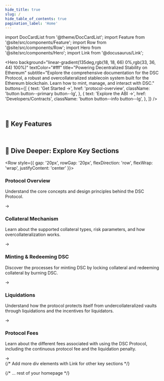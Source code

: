 ```yaml
---
hide_title: true
slug: /
hide_table_of_contents: true
pagination_label: 'Home'
---
```

import DocCardList from '@theme/DocCardList';
import Feature from '@site/src/components/Feature';
import Row from '@site/src/components/Row';
import Hero from '@site/src/components/Hero';
import Link from '@docusaurus/Link';

<head>
  <meta property="og:title" content="DSC Protocol Docs" />
  <meta property="og:image" content="/img/dsc-protocol-preview.png" />
  <meta property="og:url" content="YOUR_DOCS_URL" />
</head>

<Hero
  background="linear-gradient(135deg,rgb(18, 18, 66) 0%,rgb(33, 36, 44) 100%)"
  textColor="#fff"
  title="Powering Decentralized Stability on Ethereum"
  subtitle="Explore the comprehensive documentation for the DSC Protocol, a robust and overcollateralized stablecoin system built for the Ethereum blockchain. Learn how to mint, manage, and interact with DSC."
  buttons={[
    {
      text: 'Get Started <span aria-hidden="true">→</span>',
      href: 'protocol-overview',
      className: 'button button--primary button--lg',
    },
    {
      text: 'Explore the ABI <span aria-hidden="true">→</span>',
      href: 'Developers/Contracts', 
      className: 'button button--info button--lg',
    },
  ]}
/>

<br />

<h2 style={{ textAlign: 'center', color:'rgb(6, 209, 216)' }}>🔑 Key Features</h2>

<Row>
  <Feature
    title="Decentralized & Trustless"
    description="DSC operates entirely on the Ethereum blockchain, ensuring transparency and eliminating the need for intermediaries. Built with robust smart contracts for secure and verifiable stability."
    icon="🔒"
  />
  <Feature
    title="Overcollateralized Stability"
    description="DSC's peg to the US Dollar is maintained through an overcollateralization mechanism, providing a strong safety net against market volatility and ensuring reliable value."
    icon="🏦"
  />
  <Feature
    title="Seamless Ethereum Integration"
    description="Designed specifically for the Ethereum ecosystem, DSC seamlessly integrates with various DeFi protocols, wallets, and tools."
    icon="🌐"
  />
</Row>

<br />

<h2 style={{ textAlign: 'center', color:'rgb(59, 175, 190)' }}>🚀 Dive Deeper: Explore Key Sections</h2> 

<Row style={{ gap: '20px', rowGap: '20px', flexDirection: 'row', flexWrap: 'wrap', justifyContent: 'center' }}>
  <div key="overview" className="homepage-tile">
    <Link to="protocol-overview" className="homepage-tile-link">
      <h3>Protocol Overview</h3>
      <p>Understand the core concepts and design principles behind the DSC Protocol.</p>
      <span className="arrow-icon">→</span>
    </Link>
  </div>
  <div key="collateral" className="homepage-tile">
    <Link to="Collateral Mechanism/Overview" className="homepage-tile-link">
      <h3>Collateral Mechanism</h3>
      <p>Learn about the supported collateral types, risk parameters, and how overcollateralization works.</p>
      <span className="arrow-icon">→</span>
    </Link>
  </div>
  <div key="minting" className="homepage-tile">
    <Link to="category/Minting and Burning DSC" className="homepage-tile-link">
      <h3>Minting & Redeeming DSC</h3>
      <p>Discover the processes for minting DSC by locking collateral and redeeming collateral by burning DSC.</p>
      <span className="arrow-icon">→</span>
    </Link>
  </div>
  <div key="liquidations" className="homepage-tile">
    <Link to="/category/Liquidations" className="homepage-tile-link">
      <h3>Liquidations</h3>
      <p>Understand how the protocol protects itself from undercollateralized vaults through liquidations and the incentives for liquidators.</p>
      <span className="arrow-icon">→</span>
    </Link>
  </div>
  <div key="fees" className="homepage-tile">
    <Link to="Fees" className="homepage-tile-link">
      <h3>Protocol Fees</h3>
      <p>Learn about the different fees associated with using the DSC Protocol, including the continuous protocol fee and the liquidation penalty.</p>
      <span className="arrow-icon">→</span>
    </Link>
  </div>
  {/* Add more div elements with Link for other key sections */}
</Row>

{/* ... rest of your homepage */}

<br />

<!-- ## Ready to Integrate?

Developers can leverage the DSC Protocol to build innovative DeFi applications. Explore our smart contract documentation and interfaces to get started.

<Row style={{ display: 'flex', gap: '20px', justifyContent: 'center' }}>
  <
    text={<>Smart Contract Overview <span aria-hidden="true">→</span></>}
    href="/contracts"
    className="button button--outline button--primary button--lg"
  />
  <Button
    text={<>View on GitHub <span aria-hidden="true">→</span></>}
    href="YOUR_GITHUB_REPO_LINK"
    className="button button--outline button--info button--lg"
  />
</Row> -->

<!-- <br />

<Row style={{ justifyContent: 'center', alignItems: 'center', padding: '2rem 0' }}>
  <p style={{ fontSize: '0.9rem', color: '#a0a0a0', textAlign: 'center' }}>
    © {new Date().getFullYear()} DSC Protocol | Built with Docusaurus 🦖
  </p>
</Row> -->